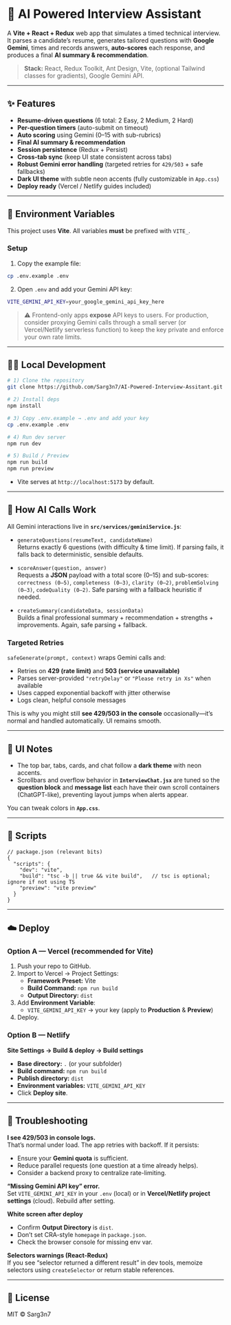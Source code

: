 # 🚀 AI Powered Interview Assistant

A **Vite + React + Redux** web app that simulates a timed technical interview.  
It parses a candidate’s resume, generates tailored questions with **Google Gemini**, times and records answers, **auto-scores** each response, and produces a final **AI summary & recommendation**.



> **Stack:** React, Redux Toolkit, Ant Design, Vite, (optional Tailwind classes for gradients), Google Gemini API.

---

## ✨ Features

- **Resume-driven questions** (6 total: 2 Easy, 2 Medium, 2 Hard)
- **Per-question timers** (auto-submit on timeout)
- **Auto scoring** using Gemini (0–15 with sub-rubrics)
- **Final AI summary & recommendation**
- **Session persistence** (Redux + Persist)
- **Cross-tab sync** (keep UI state consistent across tabs)
- **Robust Gemini error handling** (targeted retries for `429/503` + safe fallbacks)
- **Dark UI theme** with subtle neon accents (fully customizable in `App.css`)
- **Deploy ready** (Vercel / Netlify guides included)

---

## 🔐 Environment Variables

This project uses **Vite**. All variables **must** be prefixed with `VITE_`.

### Setup

1. Copy the example file:

```bash
cp .env.example .env
```

2. Open `.env` and add your Gemini API key:

```bash
VITE_GEMINI_API_KEY=your_google_gemini_api_key_here
```

> ⚠️ Frontend-only apps **expose** API keys to users. For production, consider proxying Gemini calls through a small server (or Vercel/Netlify serverless function) to keep the key private and enforce your own rate limits.

---

## 🧑‍💻 Local Development

```bash
# 1) Clone the repository
git clone https://github.com/Sarg3n7/AI-Powered-Interview-Assitant.git

# 2) Install deps
npm install

# 3) Copy .env.example → .env and add your key
cp .env.example .env

# 4) Run dev server
npm run dev

# 5) Build / Preview
npm run build
npm run preview
```

- Vite serves at `http://localhost:5173` by default.

---

## 🧠 How AI Calls Work

All Gemini interactions live in **`src/services/geminiService.js`**:

- `generateQuestions(resumeText, candidateName)`  
  Returns exactly 6 questions (with difficulty & time limit). If parsing fails, it falls back to deterministic, sensible defaults.

- `scoreAnswer(question, answer)`  
  Requests a **JSON** payload with a total score (0–15) and sub-scores: `correctness (0–5)`, `completeness (0–3)`, `clarity (0–2)`, `problemSolving (0–3)`, `codeQuality (0–2)`. Safe parsing with a fallback heuristic if needed.

- `createSummary(candidateData, sessionData)`  
  Builds a final professional summary + recommendation + strengths + improvements. Again, safe parsing + fallback.

### Targeted Retries

`safeGenerate(prompt, context)` wraps Gemini calls and:

- Retries on **429 (rate limit)** and **503 (service unavailable)**
- Parses server-provided `"retryDelay"` or `"Please retry in Xs"` when available
- Uses capped exponential backoff with jitter otherwise
- Logs clean, helpful console messages

This is why you might still **see 429/503 in the console** occasionally—it’s normal and handled automatically. UI remains smooth.

---

## 🧭 UI Notes

- The top bar, tabs, cards, and chat follow a **dark theme** with neon accents.  
- Scrollbars and overflow behavior in **`InterviewChat.jsx`** are tuned so the **question block** and **message list** each have their own scroll containers (ChatGPT-like), preventing layout jumps when alerts appear.

You can tweak colors in **`App.css`**.

---

## 🧪 Scripts

```jsonc
// package.json (relevant bits)
{
  "scripts": {
    "dev": "vite",
    "build": "tsc -b || true && vite build",   // tsc is optional; ignore if not using TS
    "preview": "vite preview"
  }
}
```

---

## ☁️ Deploy

### Option A — Vercel (recommended for Vite)

1. Push your repo to GitHub.
2. Import to Vercel → Project Settings:
   - **Framework Preset:** Vite
   - **Build Command:** `npm run build`
   - **Output Directory:** `dist`
3. Add **Environment Variable**:
   - `VITE_GEMINI_API_KEY` → your key (apply to **Production** & **Preview**)
4. Deploy.

### Option B — Netlify

**Site Settings → Build & deploy → Build settings**

- **Base directory:** `.` (or your subfolder)
- **Build command:** `npm run build`
- **Publish directory:** `dist`
- **Environment variables:** `VITE_GEMINI_API_KEY`
- Click **Deploy site**.

---

## 🛟 Troubleshooting

**I see 429/503 in console logs.**  
That’s normal under load. The app retries with backoff. If it persists:
- Ensure your **Gemini quota** is sufficient.
- Reduce parallel requests (one question at a time already helps).
- Consider a backend proxy to centralize rate-limiting.

**“Missing Gemini API key” error.**  
Set `VITE_GEMINI_API_KEY` in your `.env` (local) or in **Vercel/Netlify project settings** (cloud). Rebuild after setting.

**White screen after deploy**  
- Confirm **Output Directory** is `dist`.  
- Don’t set CRA-style `homepage` in `package.json`.  
- Check the browser console for missing env var.

**Selectors warnings (React-Redux)**  
If you see “selector returned a different result” in dev tools, memoize selectors using `createSelector` or return stable references.

---

## 📄 License

MIT © Sarg3n7
